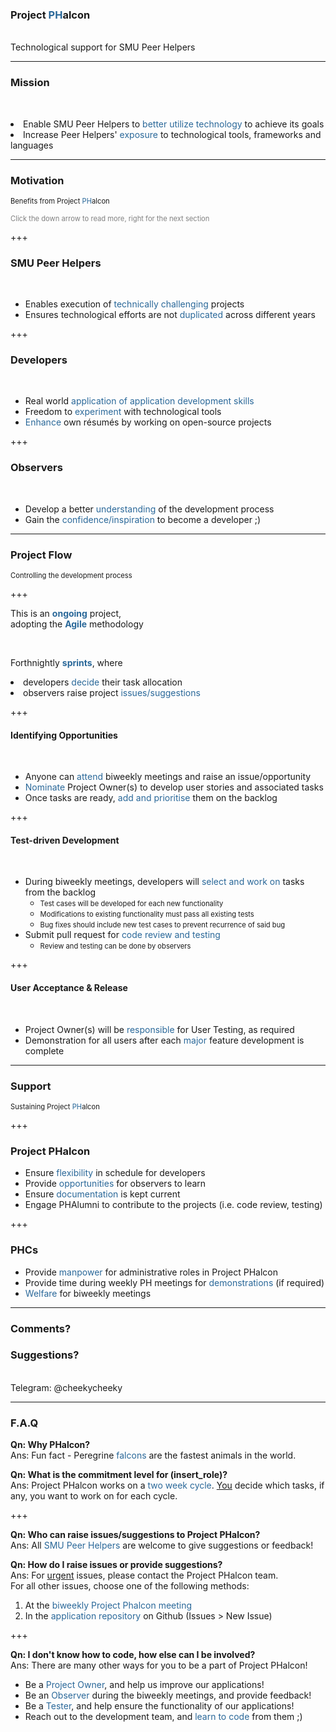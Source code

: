 ### Project <span style="color: #2A6899">PH</span>alcon
<br>
Technological support for SMU Peer Helpers

---

### Mission
<br>

<span><li>Enable SMU Peer Helpers to <span style="color: #2A6899">better utilize technology</span> to achieve its goals</li></span> <!-- .element: class="fragment" -->
<span><li>Increase Peer Helpers' <span style="color: #2A6899">exposure</span> to technological tools, frameworks and languages</li></span> <!-- .element: class="fragment" -->

---

### Motivation
<span style="font-size:0.8em;">Benefits from Project <span style="color: #2A6899">PH</span>alcon</span>

<span style="color: gray; font-size:0.8em;" class="fragment">Click the down arrow to read more, right for the next section</span>

+++

### SMU Peer Helpers
<br>

- Enables execution of <span style="color: #2A6899">technically challenging</span> projects
- Ensures technological efforts are not <span style="color: #2A6899">duplicated</span> across different years

+++

### Developers
<br>

- Real world <span style="color: #2A6899">application<span> of application development skills
- Freedom to <span style="color: #2A6899">experiment</span> with technological tools
- <span style="color: #2A6899">Enhance</span> own résumés by working on open-source projects

+++

### Observers <!-- TODO Come up with a better name! -->
<br>

- Develop a better <span style="color: #2A6899">understanding</span> of the development process
- Gain the <span style="color: #2A6899">confidence/inspiration</span> to become a developer ;)

---

### Project Flow
<span style="font-size:0.8em;">Controlling the development process</span>

+++

<span>This is an <b style="color: #2A6899">ongoing</b> project,</span></br>
<span class="fragment" >adopting the <b style="color: #2A6899">Agile</b> methodology</span>

<br>

<span class="fragment" >Forthnightly <b style="color: #2A6899">sprints</b>, where</span>
<span><li>developers <span style="color: #2A6899">decide</span> their task allocation</li></span> <!-- .element: class="fragment" -->
<span><li>observers raise project <span style="color: #2A6899">issues/suggestions</span></li></span> <!-- .element: class="fragment" -->

+++

#### Identifying Opportunities
<br>

- Anyone can <span style="color: #2A6899">attend</span> biweekly meetings and raise an issue/opportunity
- <span style="color: #2A6899">Nominate</span> Project Owner(s) to develop user stories and associated tasks
- Once tasks are ready, <span style="color: #2A6899">add and prioritise</span> them on the backlog

+++

#### Test-driven Development
<br>

- During biweekly meetings, developers will <span style="color: #2A6899">select and work on</span> tasks from the backlog
    - <span style="font-size:0.8em;">Test cases will be developed for each new functionality</span>
    - <span style="font-size:0.8em;">Modifications to existing functionality must pass all existing tests</span>
    - <span style="font-size:0.8em;">Bug fixes should include new test cases to prevent recurrence of said bug</span>
- Submit pull request for <span style="color: #2A6899">code review and testing</span>
    - <span style="font-size:0.8em;">Review and testing can be done by observers</span>

+++

#### User Acceptance & Release
<br>

- Project Owner(s) will be <span style="color: #2A6899">responsible</span> for User Testing, as required
- Demonstration for all users after each <span style="color: #2A6899">major</span> feature development is complete

---

### Support
<span style="font-size:0.8em;">Sustaining Project <span style="color: #2A6899">PH</span>alcon</span>

+++

### Project PHalcon

- Ensure <span style="color: #2A6899">flexibility</span> in schedule for developers
- Provide <span style="color: #2A6899">opportunities</span> for observers to learn
- Ensure <span style="color: #2A6899">documentation</span> is kept current
- Engage PHAlumni to contribute to the projects (i.e. code review, testing)

+++

### PHCs

- Provide <span style="color: #2A6899">manpower</span> for administrative roles in Project PHalcon
- Provide time during weekly PH meetings for <span style="color: #2A6899">demonstrations</span> (if required)
- <span style="color: #2A6899">Welfare</span> for biweekly meetings

---

### Comments?
### Suggestions?
<br>
Telegram: @cheekycheeky

---

### F.A.Q

<b>Qn: Why PHalcon?</b><br>
<span>
Ans: Fun fact - Peregrine <span style="color: #2A6899">falcons</span> are the fastest animals in the world.
</span>

<b>Qn: What is the commitment level for (insert_role)?</b><br>
<span>
Ans: Project PHalcon works on a <span style="color: #2A6899">two week cycle</span>. <u>You</u> decide which tasks, if any, you want to work on for each cycle.
</span>

+++

<b>Qn: Who can raise issues/suggestions to Project PHalcon?</b><br>
<span>
Ans: All <span style="color: #2A6899">SMU Peer Helpers</span> are welcome to give suggestions or feedback!
</span>

<b>Qn: How do I raise issues or provide suggestions?</b><br>
<span>
Ans: For <u>urgent</u> issues, please contact the Project PHalcon team.
<br>For all other issues, choose one of the following methods:
1. At the <span style="color: #2A6899">biweekly Project Phalcon meeting</span>
2. In the <span style="color: #2A6899">application repository</span> on Github (Issues > New Issue)
</span>

+++

<b>Qn: I don't know how to code, how else can I be involved?</b><br>
<span>
Ans: There are many other ways for you to be a part of Project PHalcon!
- Be a <span style="color: #2A6899">Project Owner</span>, and help us improve our applications!
- Be an <span style="color: #2A6899">Observer</span> during the biweekly meetings, and provide feedback!
- Be a <span style="color: #2A6899">Tester</span>, and help ensure the functionality of our applications!
- Reach out to the development team, and <span style="color: #2A6899">learn to code</span> from them ;)
</span>
